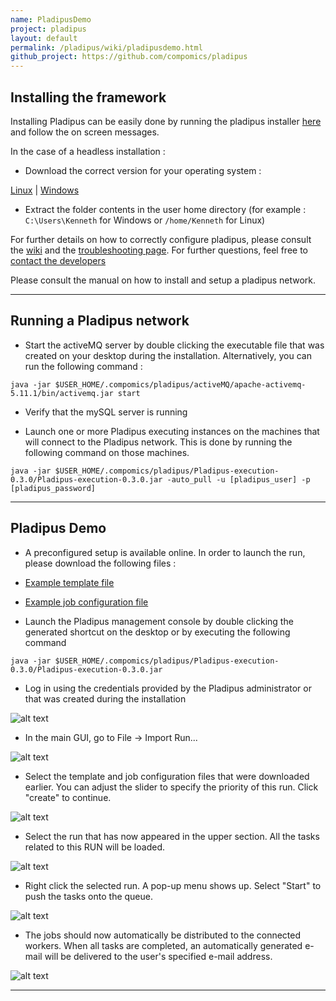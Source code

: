 ```yaml
---
name: PladipusDemo
project: pladipus
layout: default
permalink: /pladipus/wiki/pladipusdemo.html
github_project: https://github.com/compomics/pladipus
---
```


## Installing the framework

Installing Pladipus can be easily done by running the pladipus installer [here](http://genesis.ugent.be/pladipus/download/Pladipus-installer-0.3.0.jar) and follow the on screen messages. 

In the case of a headless installation : 

* Download the correct version for your operating system : 

[Linux](http://genesis.ugent.be/pladipus/download/pladipus-linux) | [Windows](http://genesis.ugent.be/pladipus/download/pladipus-windows) 

* Extract the folder contents in the user home directory (for example : `C:\Users\Kenneth` for Windows or `/home/Kenneth` for Linux)

For further details on how to correctly configure pladipus, please consult the [wiki](/pladipus/wiki/settings.html) and the [troubleshooting page](/pladipus/wiki/troubleshooting.html). For further questions, feel free to  [contact the developers](mailto:kenneth.verheggen@ugent.be)

Please consult the manual on how to install and setup a pladipus network.

----

## Running a Pladipus network

* Start the activeMQ server by double clicking the executable file that was created on your desktop during the installation. Alternatively, you can run the following command : 

`java -jar $USER_HOME/.compomics/pladipus/activeMQ/apache-activemq-5.11.1/bin/activemq.jar start`

* Verify that the mySQL server is running

* Launch one or more Pladipus executing instances on the machines that will connect to the Pladipus network. This is done by running the following command on those machines. 

`java -jar $USER_HOME/.compomics/pladipus/Pladipus-execution-0.3.0/Pladipus-execution-0.3.0.jar -auto_pull -u [pladipus_user] -p [pladipus_password]`

----

## Pladipus Demo

* A preconfigured setup is available online. In order to launch the run, please download the following files : 

- [Example template file](http://genesis.ugent.be/pladipus/examples/sequence_database_search/configuration/example_template.xml)

- [Example job configuration file](http://genesis.ugent.be/pladipus/examples/sequence_database_search/configuration/example_configuration.tsv)

* Launch the Pladipus management console by double clicking the generated shortcut on the desktop or by executing the following command

`java -jar $USER_HOME/.compomics/pladipus/Pladipus-execution-0.3.0/Pladipus-execution-0.3.0.jar` 

* Log in using the credentials provided by the Pladipus administrator or that was created during the installation

![alt text](https://github.com/compomics/pladipus/wiki/Pladipus_login.png)

* In the main GUI, go to File -> Import Run...

![alt text](https://github.com/compomics/pladipus/wiki/Import_Run_GUI.png)

* Select the template and job configuration files that were downloaded earlier. You can adjust the slider to specify the priority of this run. Click "create" to continue.

![alt text](https://github.com/compomics/pladipus/wiki/Import_Run_GUI_files.png)

* Select the run that has now appeared in the upper section. All the tasks related to this RUN will be loaded.

![alt text](https://github.com/compomics/pladipus/wiki/Run_Selection_GUI.png)

* Right click the selected run. A pop-up menu shows up. Select "Start" to push the tasks onto the queue.

![alt text](https://github.com/compomics/pladipus/wiki/Run_Start.png)

* The jobs should now automatically be distributed to the connected workers. When all tasks are completed, an automatically generated e-mail will be delivered to the user's specified e-mail address.

![alt text](https://github.com/compomics/pladipus/wiki/Run_End.png)


----